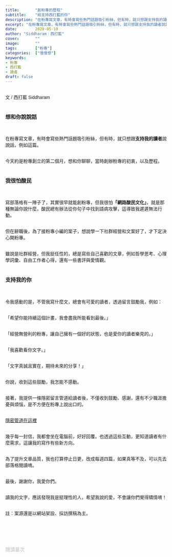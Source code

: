 ```yaml
---
title:       "創粉專的歷程"
subtitle:    "給支持西打藍的你"
description: "在粉專寫文章，有時會寫些熱門話題吸引粉絲，但有時，就只想跟支持我的讀者說說話，例如這篇..."
excerpt: "在粉專寫文章，有時會寫些熱門話題吸引粉絲，但有時，就只想跟支持我的讀者說說話，例如這篇..."
date:        2020-05-10
author: "Siddharam｜西打藍"
cover:       ""
image:       ""
tags:        ["粉專"]
categories:  ["慢慢想"]
keywords:
- 粉專
- 西打藍
- 讀者
draft: false
---
```


<article style="font-family: 'Noto Sans TC', '微軟正黑體', sans-serif; font-weight: 300;">

<br>文 / 西打藍 Siddharam<br><br>

<h3 class="article-h1-color">想和你說說話</h3><br>

在粉專寫文章，有時會寫些熱門話題吸引粉絲，但有時，就只想跟<b>支持我的讀者</b>說說話，例如這篇。<br><br>

今天約是粉專創立的第二個月，想和你聊聊，當時創辦粉專的初衷，以及歷程。<br><br>

<h3 class="article-h1-color">我很怕酸民</h3><br>

寫部落格有一陣子了，其實很早就能創粉專，但我很怕<b>「網路酸民文化」</b>，就是那種無論你說什麼，酸民總有辦法從你句子中找到語病攻擊，這導致我遲遲無法行動。<br><br>

但在辭職後，為了接粉專小編的案子，想說學一下社群經營和文案好了，才下定決心開粉專。<br><br>

雖說是社群經營，但我挺任性的，總是寫些自己喜歡的文章，例如哲學思考、心理學詞彙、自由工作者心得，還有一些書評與愛情觀。<br><br>

<h3 class="article-h1-color">支持我的你</h3><br>

令我感動的是，不管我寫什麼文，總會有可愛的讀者，透過留言鼓勵我，例如：<br><br>

「希望你能持續這個計畫，我會盡我所能看到最後。」<br><br>

「經營無營利的粉專，讓自己擁有一個好的狀態，也是愛你的讀者樂見的。」<br><br>

「我喜歡看你文字。」<br><br>

「文字真誠且實在，期待未來的分享！」<br><br>

你說，收到這些鼓勵，我怎能不感動。<br><br>

接著，我提供一條隱密留言管道給讀者後，不僅收到鼓勵、感謝，還有不少職涯擔憂與煩惱，是不方便在粉專上說出口的。<br><br>

<a href="https://docs.google.com/forms/d/1yV_PjrZe4m6Vd23-4a49PlBueBLLQXH34dhqME-00GA/edit" target="_blank">隱密管道在這裡</a><br><br>

幾乎每一封信，我都會坐在電腦前，好好回覆。也透過這些互動，更知道讀者有什麼需求，這讓我的寫作有些新方向。<br><br>

為了提升文章品質，我也打算停止日更，改成每週四篇，如果真等不及，可以先去部落格閱讀唷。<br><br>

最後，謝謝你，我愛你們。<br><br>

讀我的文字，應該發現我是挺理性的人，希望我說的愛，不會讓你們覺得矯情唷！<br><br>

註：案源還是以網站架設、採訪撰稿為主。<br><br>


<br><br><br>

</article>

<div style="color: #bfbfbf; font-size: 15px;" id="busuanzi_container_page_pv">
  閱讀量<span id="busuanzi_value_page_pv"></span>次
</div>

<script src="../../js/post.js"></script>




